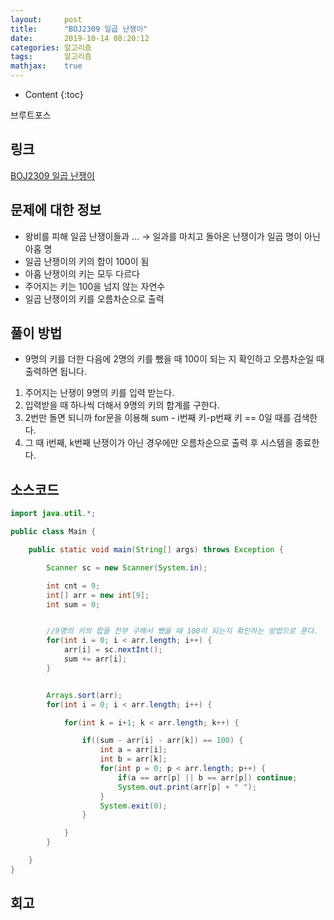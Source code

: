 ```yaml
---
layout:     post
title:      "BOJ2309 일곱 난쟁이"
date:       2019-10-14 08:20:12
categories: 알고리즘
tags:       알고리즘
mathjax:    true
---
```


* Content
{:toc}

브루트포스



## 링크

[BOJ2309 일곱 난쟁이](https://www.acmicpc.net/problem/2309)

## 문제에 대한 정보

- 왕비를 피해 일곱 난쟁이들과 ... → 일과를 마치고 돌아온 난쟁이가 일곱 명이 아닌 아홉 명
- 일곱 난쟁이의 키의 합이 100이 됨
- 아홉 난쟁이의 키는 모두 다르다
- 주어지는 키는 100을 넘지 않는 자연수
- 일곱 난쟁이의 키를 오름차순으로 출력

## 풀이 방법

- 9명의 키를 더한 다음에 2명의 키를 뺐을 때 100이 되는 지 확인하고 오름차순일 때 출력하면 됩니다.

1. 주어지는 난쟁이 9명의 키를 입력 받는다.
2. 입력받을 때 하나씩 더해서 9명의 키의 합계를 구한다.
3. 2번만 돌면 되니까 for문을 이용해 sum - i번째 키-p번째 키 == 0일 때를 검색한다.
4. 그 때 i번째, k번째 난쟁이가 아닌 경우에만 오름차순으로 출력 후 시스템을 종료한다.


## 소스코드

```java
import java.util.*;

public class Main {

	public static void main(String[] args) throws Exception {

		Scanner sc = new Scanner(System.in);

		int cnt = 9;
		int[] arr = new int[9];
		int sum = 0;


		//9명의 키의 합을 전부 구해서 뺐을 때 100이 되는지 확인하는 방법으로 푼다.
		for(int i = 0; i < arr.length; i++) {
			arr[i] = sc.nextInt();
			sum += arr[i];
		}


		Arrays.sort(arr);
		for(int i = 0; i < arr.length; i++) {

			for(int k = i+1; k < arr.length; k++) {

				if((sum - arr[i] - arr[k]) == 100) {
					int a = arr[i];
					int b = arr[k];
					for(int p = 0; p < arr.length; p++) {
						if(a == arr[p] || b == arr[p]) continue;
						System.out.print(arr[p] + " ");
					}
					System.exit(0);
				}

			}
		}

	}
}
```

## 회고


